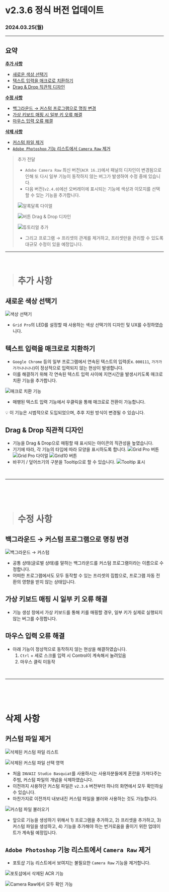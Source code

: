 # v2.3.6 정식 버전 업데이트

### 2024.03.25(월)

---

## 요약

**[추가 사항](#추가-사항)**

- [새로운 색상 선택기](#새로운-색상-선택기)
- [텍스트 입력을 매크로로 치환하기](#텍스트-입력을-매크로로-치환하기)
- [Drag & Drop 직관적 디자인](#drag--drop-직관적-디자인)

**[수정 사항](#수정-사항)**

- [백그라운드 → 커스텀 프로그램으로 명칭 변경](#백그라운드--커스텀-프로그램으로-명칭-변경)
- [가상 키보드 매핑 시 일부 키 오류 해결](#가상-키보드-매핑-시-일부-키-오류-해결)
- [마우스 입력 오류 해결](#마우스-입력-오류-해결)

**[삭제 사항](#삭제-사항)**

- [커스텀 파일 제거](#커스텀-파일-제거)
- [`Adobe Photoshop` 기능 리스트에서 `Camera Raw` 제거](#adobe-photoshop-기능-리스트에서-camera-raw-제거)

> 추가 전달
>
> - `Adobe Camera Raw` 최신 버전(`ACR 16.2`)에서 패널의 디자인이 변경됨으로 인해 또 다시 일부 기능이 동작하지 않는 버그가 발생하여 수정 중에 있습니다.
> - 다음 버전(`v2.4.0`)에선 오버레이에 표시되는 기능에 색상과 이모지를 선택할 수 있는 기능을 추가합니다.
>
> ![알록달록 다이얼](../assets/v2.3.6/colorful.png)
>
> ![버튼 Drag & Drop 디자인](../assets/v2.3.6/colorful_drag.png)
>
> ![튜토리얼 추가](../assets/v2.3.6/tooltip.png)
>
> - 그리고 프로그램 → 프리셋의 관계를 제거하고, 프리셋만을 관리할 수 있도록 대규모 수정이 있을 예정입니다.

---

<br />

> # 추가 사항

## 새로운 색상 선택기

![색상 선택기](../assets/v2.3.6/new_color_selector.png)

- `Grid Pro`의 LED를 설정할 때 사용하는 색상 선택기의 디자인 및 UX를 수정하였습니다.

## 텍스트 입력을 매크로로 치환하기

- `Google Chrome` 등의 일부 프로그램에서 연속된 텍스트의 입력(Ex. `000111`, `가가가가가나나나나`)이 정상적으로 입력되지 않는 현상이 발생합니다.
- 이를 해결하기 위해 각 연속된 텍스트 입력 사이에 지연시간을 발생시키도록 매크로 치환 기능을 추가합니다.

![매크로 치환 기능](../assets/v2.3.6/swap_text_to_macro.gif)

- 매팽된 텍스트 입력 기능에서 우클릭을 통해 매크로로 전환이 가능합니다.

<aside>
💡 이 기능은 시범적으로 도입되었으며, 추후 지원 방식이 변경될 수 있습니다.
</aside>

## Drag & Drop 직관적 디자인

- 기능을 Drag & Drop으로 매핑할 때 표시되는 아이콘의 직관성을 높였습니다.
- 기기에 따라, 각 기능의 타입에 따라 모양을 표시하도록 합니다.
  ![Grid Pro 버튼](../assets/v2.3.6/grid_pro_button_icon.png)
  ![Grid Pro 다이얼](../assets/v2.3.6/grid_pro_dial_icon.png)
  ![Grid10 버튼](../assets/v2.3.6/grid_pro_dial_icon.png)
- 바꾸기 / 덮어쓰기의 구분을 Tooltip으로 할 수 있습니다.
  ![Tooltip 표시](../assets/v2.3.6/swap_tooltip.png)

<br />

---

<br />
<br />
<br />

> # 수정 사항

## 백그라운드 → 커스텀 프로그램으로 명칭 변경

![백그라운드 → 커스텀](../assets/v2.3.6/background_to_custom.png)

- 공통 상태(글로벌 상태)를 말하는 백그라운드를 커스텀 프로그램이라는 이름으로 수정합니다.
- 어떠한 프로그램에서도 모두 동작할 수 있는 프리셋의 집합으로, 프로그램 자동 전환의 영향을 받지 않는 상태입니다.

## 가상 키보드 매핑 시 일부 키 오류 해결

- 기능 생성 창에서 가상 키보드를 통해 키를 매핑할 경우, 일부 키가 실제로 실행되지 않는 버그를 수정합니다.

## 마우스 입력 오류 해결

- 아래 기능이 정상적으로 동작하지 않는 현상을 해결하였습니다.
  1. `Ctrl` + 세로 스크롤 입력 시 Control이 계속해서 눌려있음
  2. 마우스 클릭 미동작

<br />

---

<br />
<br />
<br />

# 삭제 사항

## 커스텀 파일 제거

![삭제된 커스텀 파일 리스트](../assets/v2.3.6/removed_custom_file_list.png)

![삭제된 커스텀 파일 선택 영역](../assets/v2.3.6/removed_custom_file_selector.png)

- 처음 `INVAIZ Studio Basquiat`를 사용하시는 사용자분들에게 혼란을 가져다주는 주범, 커스텀 파일의 개념을 삭제하였습니다.
- 이전까지 사용하던 커스텀 파일은 `v2.3.6` 버전부터 하나의 화면에서 모두 확인하실 수 있습니다.
- 마찬가지로 이전까지 내보내진 커스텀 파일을 불러와 사용하는 것도 가능합니다.

![커스텀 파일 불러오기](../assets/v2.3.6/import_custom_file.gif)

- 앞으로 기능을 생성하기 위해서 1) 프로그램을 추가하고, 2) 프리셋을 추가하고, 3) 커스텀 파일을 생성하고, 4) 기능을 추가해야 하는 번거로움을 줄이기 위한 업데이트가 계속될 예정입니다.

## `Adobe Photoshop` 기능 리스트에서 `Camera Raw` 제거

- 포토샵 기능 리스트에서 보여지는 불필요한 `Camera Raw` 기능을 제거합니다.

![포토샵에서 삭제된 `ACR` 기능](../assets/v2.3.6/removed_acr_on_photoshop.png)

![`Camera Raw`에서 모두 확인 가능](../assets/v2.3.6/view_on_acr.png)
